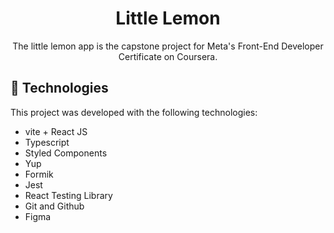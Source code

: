 <h1 align="center"> Little Lemon  </h1>

<p align="center">
The little lemon app is the capstone project for Meta's Front-End Developer Certificate on Coursera. <br/>
</p>

<h2 id="technologies">🚀 Technologies</h2>

This project was developed with the following technologies:

- vite + React JS
- Typescript
- Styled Components
- Yup
- Formik
- Jest
- React Testing Library
- Git and Github
- Figma
